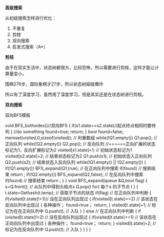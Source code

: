 **高级搜索**

从初级搜索怎样进行优化：

1. 不重复
2. 剪枝
3. 双向搜索
4. 启发式搜索（A*）



**剪枝**

由于在现实生活中，状态树都很大，比较恐怖，所以需要进行剪枝，这样才能让计算量变小。

围棋276步，国际象棋才27步，所以状态树超级爆炸

所以有了深度学习，虽然用了深度学习，但是其实还是在状态树进行剪枝。



**双向搜索**

双向BFS模板

void BFS_bothsides()//双向BFS 
{
    if(s1.state==s2.state)//起点终点相同时要特判
    {
           //do something
           found=true;
           return;
    }
    bool found=false;
    memset(visited,0,sizeof(visited));  // 判重数组
    while(!Q1.empty())  Q1.pop();   // 正向队列
    while(!Q2.empty())  Q2.pop();  // 反向队列
    //======正向扩展的状态标记为1，反向扩展标记为2
    visited[s1.state]=1;   // 初始状态标记为1
    visited[s2.state]=2;   // 结束状态标记为2
    Q1.push(s1);  // 初始状态入正向队列
    Q2.push(s2);  // 结束状态入反向队列
    while(!Q1.empty() || !Q2.empty())
    {
           if(!Q1.empty())
                  BFS_expand(Q1,true);  // 在正向队列中搜索
           if(found)  // 搜索结束 
                  return ;
          if(!Q2.empty())
                  BFS_expand(Q2,false);  // 在反向队列中搜索
           if(found) // 搜索结束
                  return ;
    }
}
void BFS_expand(queue<Status> &Q,bool flag)
{  
 	s=Q.front();  // 从队列中得到头结点s
 	Q.pop()
 	for( 每个s 的子节点 t )
	{
        t.state=Gethash(t.temp);  // 获取子节点的状态
        if(flag)   // 在正向队列中判断
        {
           	if(visited[t.state]!=1)// 没在正向队列出现过
            {
                if(visited[t.state]==2)  // 该状态在反向队列中出现过
              	{
                    各种操作；
                    found=true；
                    return;
                }
                visited[t.state]=1;   // 标记为在在正向队列中
                Q.push(t);  // 入队
           	}
        }
        else    // 在正向队列中判断
        {
            if (visited[t.state]!=2) // 没在反向队列出现过
         	{
                if(visited[t.state]==1)  // 该状态在正向向队列中出现过
                {
                    各种操作；
                    found=true；
                    return;
                }
                visited[t.state]=2;  // 标记为在反向队列中
                Q.push(t);  // 入队
            }
        }
    }
}